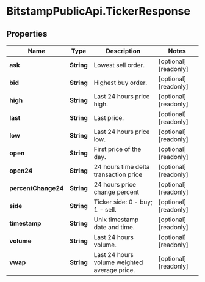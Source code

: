 # BitstampPublicApi.TickerResponse

## Properties

Name | Type | Description | Notes
------------ | ------------- | ------------- | -------------
**ask** | **String** | Lowest sell order. | [optional] [readonly] 
**bid** | **String** | Highest buy order. | [optional] [readonly] 
**high** | **String** | Last 24 hours price high. | [optional] [readonly] 
**last** | **String** | Last price. | [optional] [readonly] 
**low** | **String** | Last 24 hours price low. | [optional] [readonly] 
**open** | **String** | First price of the day. | [optional] [readonly] 
**open24** | **String** | 24 hours time delta transaction price | [optional] [readonly] 
**percentChange24** | **String** | 24 hours price change percent | [optional] [readonly] 
**side** | **String** | Ticker side: 0 - buy; 1 - sell. | [optional] [readonly] 
**timestamp** | **String** | Unix timestamp date and time. | [optional] [readonly] 
**volume** | **String** | Last 24 hours volume. | [optional] [readonly] 
**vwap** | **String** | Last 24 hours volume weighted average price. | [optional] [readonly] 


